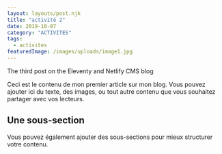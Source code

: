 ```yaml
---
layout: layouts/post.njk
title: "activité 2"
date: 2019-10-07
category: "ACTIVITES"
tags: 
  - activites
featuredImage: /images/uploads/image1.jpg
---
```

The third post on the Eleventy and Netlify CMS blog

Ceci est le contenu de mon premier article sur mon blog. Vous pouvez ajouter ici du texte, des images, ou tout autre contenu que vous souhaitez partager avec vos lecteurs.

## Une sous-section

Vous pouvez également ajouter des sous-sections pour mieux structurer votre contenu.
